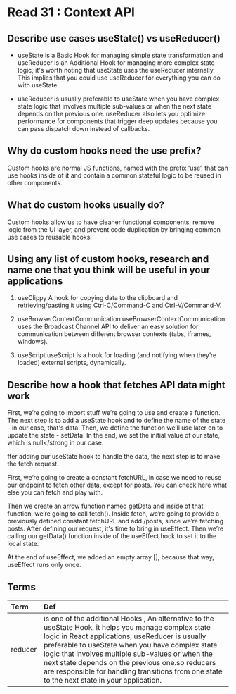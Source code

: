 # Read 31 : Context API

## Describe use cases useState() vs useReducer()

- useState is a Basic Hook for managing simple state transformation and useReducer is an Additional Hook for managing more complex state logic, it's worth noting that useState uses the useReducer internally. This implies that you could use useReducer for everything you can do with useState.

- useReducer is usually preferable to useState when you have complex state logic that involves multiple sub-values or when the next state depends on the previous one. useReducer also lets you optimize performance for components that trigger deep updates because you can pass dispatch down instead of callbacks.

## Why do custom hooks need the use prefix?

Custom hooks are normal JS functions, named with the prefix ‘use’, that can use hooks inside of it and contain a common stateful logic to be reused in other components.

## What do custom hooks usually do?

 Custom hooks allow us to have cleaner functional components, remove logic from the UI layer, and prevent code duplication by bringing common use cases to reusable hooks.

## Using any list of custom hooks, research and name one that you think will be useful in your applications

1. useClippy
A hook for copying data to the clipboard and retrieving/pasting it using Ctrl-C/Command-C and Ctrl-V/Command-V.

2. useBrowserContextCommunication
useBrowserContextCommunication uses the Broadcast Channel API to deliver an easy solution for communication between different browser contexts (tabs, iframes, windows).

3. useScript
useScript is a hook for loading (and notifying when they’re loaded) external scripts, dynamically.

## Describe how a hook that fetches API data might work

First, we’re going to import stuff we’re going to use and create a function.
The next step is to add a useState hook and to define the name of the state - in our case, that's data. Then, we define the function we’ll use later on to update the state - setData.
In the end, we set the initial value of our state, which is null</strong in our case.

fter adding our useState hook to handle the data, the next step is to make the fetch request.

First, we’re going to create a constant fetchURL, in case we need to reuse our endpoint to fetch other data, except for posts. You can check here what else you can fetch and play with.

Then we create an arrow function named getData and inside of that function, we’re going to call fetch().
Inside fetch, we’re going to provide a previously defined constant fetchURL and add /posts, since we’re fetching posts.
After defining our request, it's time to bring in useEffect. Then we’re calling our getData() function inside of the useEffect hook to set it to the local state.

At the end of useEffect, we added an empty array [], because that way, useEffect runs only once.

## Terms

| Term                            | Def                   |
| :-------------                  |   :----------         |
| reducer                |is one of the additional Hooks , An alternative to the useState Hook, it helps you manage complex state logic in React applications, useReducer is usually preferable to useState when you have complex state logic that involves multiple sub-values or when the next state depends on the previous one.so reducers are responsible for handling transitions from one state to the next state in your application. |